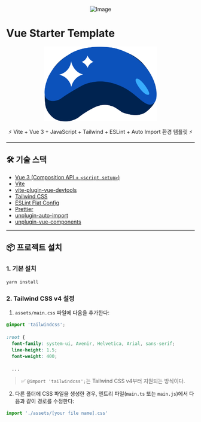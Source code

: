 <p align="center">
<img width="675" alt="Image" style="pointer-event: none;" src="https://github.com/user-attachments/assets/884a01c9-ded7-431a-a326-5e0437039041" />
</p>

# Vue Starter Template

<p align="center">
  <img alt="Vue Logo" width="300" src="./public/choosla.svg" />
</p>

<p align="center"">
  ⚡️ Vite + Vue 3 + JavaScript + Tailwind + ESLint + Auto Import 환경 템플릿 ⚡️
</p>

---

## 🛠️ 기술 스택

- [Vue 3 (Composition API + `<script setup>`)](https://vuejs.org/)
- [Vite](https://vitejs.dev/)
- [vite-plugin-vue-devtools](https://github.com/webfansplz/vite-plugin-vue-devtools)
- [Tailwind CSS](https://tailwindcss.com/)
- [ESLint Flat Config](https://eslint.org/)
- [Prettier](https://prettier.io/)
- [unplugin-auto-import](https://github.com/antfu/unplugin-auto-import)
- [unplugin-vue-components](https://github.com/antfu/unplugin-vue-components)


---

## 📦 프로젝트 설치
### 1. 기본 설치
```bash
yarn install
```

### 2. Tailwind CSS v4 설정

1. `assets/main.css` 파일에 다음을 추가한다:

```css
@import 'tailwindcss';

:root {
  font-family: system-ui, Avenir, Helvetica, Arial, sans-serif;
  line-height: 1.5;
  font-weight: 400;

  ...

```

> ✅ `@import 'tailwindcss';`는 Tailwind CSS v4부터 지원되는 방식이다.

2. 다른 폴더에 CSS 파일을 생성한 경우, 엔트리 파일(`main.ts` 또는 `main.js`)에서 다음과 같이 경로를 수정한다:

```js
import './assets/[your file name].css'
```